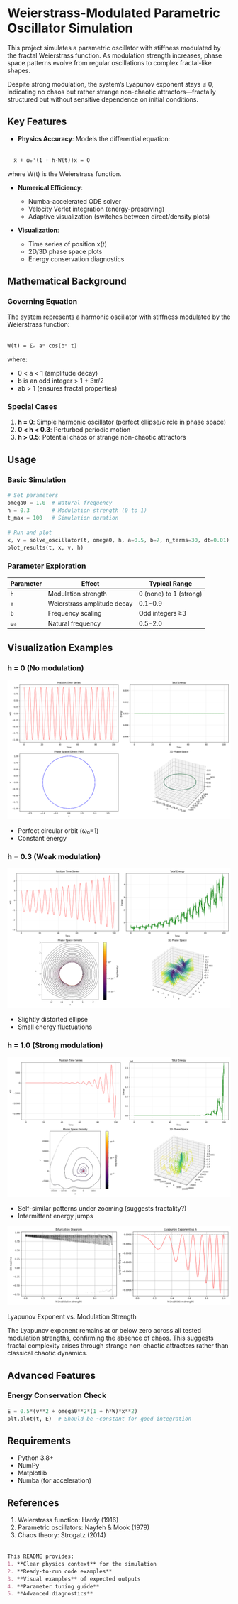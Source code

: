 # Weierstrass-Modulated Parametric Oscillator Simulation

This project simulates a parametric oscillator with stiffness modulated by the fractal Weierstrass function. As modulation strength increases, phase space patterns evolve from regular oscillations to complex fractal-like shapes.

Despite strong modulation, the system’s Lyapunov exponent stays ≤ 0, indicating no chaos but rather strange non-chaotic attractors—fractally structured but without sensitive dependence on initial conditions.

## Key Features

- **Physics Accuracy**: Models the differential equation:

```markdown

  ẍ + ω₀²(1 + h·W(t))x = 0

  ```

  where W(t) is the Weierstrass function.

- **Numerical Efficiency**:
  - Numba-accelerated ODE solver
  - Velocity Verlet integration (energy-preserving)
  - Adaptive visualization (switches between direct/density plots)

- **Visualization**:
  - Time series of position x(t)
  - 2D/3D phase space plots
  - Energy conservation diagnostics

## Mathematical Background

### Governing Equation

The system represents a harmonic oscillator with stiffness modulated by the Weierstrass function:

```markdown

W(t) = Σₙ aⁿ cos(bⁿ t)

```

where:

- 0 < a < 1 (amplitude decay)
- b is an odd integer > 1 + 3π/2
- ab > 1 (ensures fractal properties)

### Special Cases

1. **h = 0**: Simple harmonic oscillator (perfect ellipse/circle in phase space)
2. **0 < h < 0.3**: Perturbed periodic motion
3. **h > 0.5**: Potential chaos or strange non-chaotic attractors

## Usage

### Basic Simulation

```python
# Set parameters
omega0 = 1.0  # Natural frequency
h = 0.3       # Modulation strength (0 to 1)
t_max = 100   # Simulation duration

# Run and plot
x, v = solve_oscillator(t, omega0, h, a=0.5, b=7, n_terms=30, dt=0.01)
plot_results(t, x, v, h)
```

### Parameter Exploration

| Parameter | Effect | Typical Range |
|-----------|--------|---------------|
| `h`       | Modulation strength | 0 (none) to 1 (strong) |
| `a`       | Weierstrass amplitude decay | 0.1-0.9 |
| `b`       | Frequency scaling | Odd integers ≥3 |
| `ω₀`      | Natural frequency | 0.5-2.0 |

## Visualization Examples

### h = 0 (No modulation)

![h=0 Phase Space](h=0.png)

- Perfect circular orbit (ω₀=1)
- Constant energy

### h = 0.3 (Weak modulation)

![h=0.3 Phase Space](h=0.3.png)

- Slightly distorted ellipse
- Small energy fluctuations

### h = 1.0 (Strong modulation)

![h=1.0 Phase Space](h=1.png)

- Self-similar patterns under zooming (suggests fractality?)
- Intermittent energy jumps

![Statistics](statistic.png)

Lyapunov Exponent vs. Modulation Strength

The Lyapunov exponent remains at or below zero across all tested modulation strengths, confirming the absence of chaos. This suggests fractal complexity arises through strange non-chaotic attractors rather than classical chaotic dynamics.

## Advanced Features

### Energy Conservation Check

```python
E = 0.5*(v**2 + omega0**2*(1 + h*W)*x**2)
plt.plot(t, E)  # Should be ~constant for good integration
```

## Requirements

- Python 3.8+
- NumPy
- Matplotlib
- Numba (for acceleration)

## References

1. Weierstrass function: Hardy (1916)
2. Parametric oscillators: Nayfeh & Mook (1979)
3. Chaos theory: Strogatz (2014)

```md

This README provides:
1. **Clear physics context** for the simulation
2. **Ready-to-run code examples**
3. **Visual examples** of expected outputs
4. **Parameter tuning guide**
5. **Advanced diagnostics**

